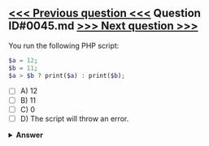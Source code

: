 [<<< Previous question <<<](0044.md)   Question ID#0045.md   [>>> Next question >>>](0046.md)
---

You run the following PHP script:
```php
$a = 12;
$b = 11;   
$a > $b ? print($a) : print($b);
```

- [ ] A) 12
- [ ] B) 11
- [ ] C) 0
- [ ] D) The script will throw an error.

<details><summary><b>Answer</b></summary>
<p>
  Answer: <strong>A</strong>
</p>
</details>
